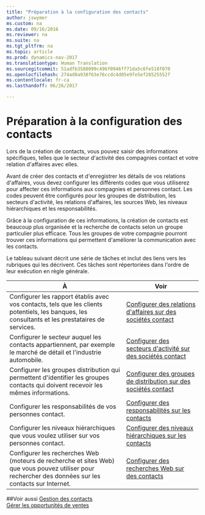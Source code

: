 ```yaml
---
title: "Préparation à la configuration des contacts"
author: jswymer
ms.custom: na
ms.date: 09/16/2016
ms.reviewer: na
ms.suite: na
ms.tgt_pltfrm: na
ms.topic: article
ms.prod: dynamics-nav-2017
ms.translationtype: Human Translation
ms.sourcegitcommit: 51adfb3588099c496f0946ff71da5c6fe518f070
ms.openlocfilehash: 274ad0a938f63e76ccdc4d05e9fe5ef28525552f
ms.contentlocale: fr-ca
ms.lasthandoff: 06/26/2017

---
```

# <a name="prepare-for-setting-up-contacts"></a>Préparation à la configuration des contacts
Lors de la création de contacts, vous pouvez saisir des informations spécifiques, telles que le secteur d'activité des compagnies contact et votre relation d'affaires avec elles.

Avant de créer des contacts et d'enregistrer les détails de vos relations d'affaires, vous devez configurer les différents codes que vous utiliserez pour affecter ces informations aux compagnies et personnes contact. Les codes peuvent être configurés pour les groupes de distribution, les secteurs d'activité, les relations d'affaires, les sources Web, les niveaux hiérarchiques et les responsabilités.

Grâce à la configuration de ces informations, la création de contacts est beaucoup plus organisée et la recherche de contacts selon un groupe particulier plus efficace. Tous les groupes de votre compagnie pourront trouver ces informations qui permettent d'améliorer la communication avec les contacts.

Le tableau suivant décrit une série de tâches et inclut des liens vers les rubriques qui les décrivent. Ces tâches sont répertoriées dans l'ordre de leur exécution en règle générale.

|À |Voir |
|---|----|
|Configurer les rapport établis avec vos contacts, tels que les clients potentiels, les banques, les consultants et les prestataires de services.|[Configurer des relations d'affaires sur des sociétés contact](marketing-business-relations.md)|
|Configurer le secteur auquel les contacts appartiennent, par exemple le marché de détail et l'industrie automobile.|[Configurer des secteurs d'activité sur des sociétés contact](marketing-industry-groups.md)|
|Configurer les groupes distribution qui permettent d'identifier les groupes contacts qui doivent recevoir les mêmes informations.|[Configurer des groupes de distribution sur des sociétés contact](marketing-mailing-groups.md)|
|Configurer les responsabilités de vos personnes contact.|[Configurer des responsabilités sur les contacts](marketing-job-responsibilities.md)|
|Configurer les niveaux hiérarchiques que vous voulez utiliser sur vos personnes contact.|[Configurer des niveaux hiérarchiques sur les contacts](marketing-organizational-levels.md)|
|Configurer les recherches Web (moteurs de recherche et sites Web) que vous pouvez utiliser pour rechercher des données sur les contacts sur Internet.|[Configurer des recherches Web sur des contacts](marketing-web-sources.md)|

##<a name="see-also"></a>Voir aussi
[Gestion des contacts](marketing-contacts.md)  
[Gérer les opportunités de ventes](marketing-manage-sales-opportunities.md)


